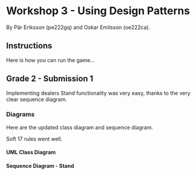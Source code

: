 # Workshop 3 - Using Design Patterns

By Pär Eriksson (pe222gq) and Oskar Emilsson (oe222ca).

## Instructions

Here is how you can run the game...

## Grade 2 - Submission 1

Implementing dealers Stand functionality was very easy, thanks to the very clear sequence diagram.

### Diagrams

Here are the updated class diagram and sequence diagram.

Soft 17 rules went well.

#### UML Class Diagram

#### Sequence Diagram - Stand

